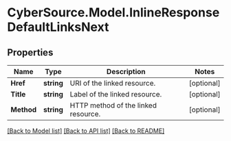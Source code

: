 # CyberSource.Model.InlineResponseDefaultLinksNext
## Properties

Name | Type | Description | Notes
------------ | ------------- | ------------- | -------------
**Href** | **string** | URI of the linked resource. | [optional] 
**Title** | **string** | Label of the linked resource. | [optional] 
**Method** | **string** | HTTP method of the linked resource. | [optional] 

[[Back to Model list]](../README.md#documentation-for-models) [[Back to API list]](../README.md#documentation-for-api-endpoints) [[Back to README]](../README.md)

